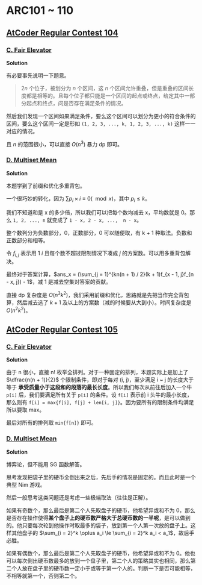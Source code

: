 # ARC101 ~ 110

## [AtCoder Regular Contest 104](https://atcoder.jp/contests/arc104)

### [C. Fair Elevator](https://atcoder.jp/contests/arc104/tasks/arc104_c)

**Solution**

有必要事先说明一下题意。

> $2n$ 个位子，被划分为 $n$ 个区间，这 $n$ 个区间允许重叠，但是重叠的区间长度都是相等的。且每个位子都只能是一个区间的起点或终点，给定其中一部分起点和终点，问是否存在满足条件的情况。

然后我们发现一个区间如果满足条件，要么这个区间可以划分为更小的符合条件的区间，要么这个区间一定是形如 `(1, 2, 3, ..., k, 1, 2, 3, ..., k)` 这样一一对应的情况。

且 $n$ 的范围很小，可以直接 $O(n^3)$ 暴力 dp 即可。


### [D. Multiset Mean](https://atcoder.jp/contests/arc104/tasks/arc104_d)

**Solution**

本题学到了前缀和优化多重背包。

一个很巧妙的转化，因为 $\sum p_i \times i \equiv 0 (\mod x)$，其中 $p_i \le k$。

我们不知道和是 x 的多少倍，所以我们可以把每个数均减去 x，平均数就是 0。那么 `1, 2, ..., n` 就变成了 `1 - x, 2 - x, ...,  n - x`。

整个数列分为负数部分，0，正数部分，0 可以随便取，有 k + 1 种取法。负数和正数部分和相等。

令 $f_{i, j}$ 表示用 $1 ~ i$ 且每个数不超过限制情况下凑成 $j$ 的方案数。可以用多重背包解决。

最终对于答案计算，$ans_x = (\sum_{j = 1}^{kn(n + 1) / 2}(k + 1)f_{x - 1, j}f_{n - x, j}) - 1$，减 1 是减去空集对答案的贡献。

直接 dp 复杂度是 $O(n^3k^2)$，我们采用前缀和优化，思路就是先把当作完全背包算，然后减去选了 $k + 1$ 及以上的方案数（减的时候要从大到小）。时间复杂度是 $O(n^2k^2)$。

## [AtCoder Regular Contest 105](https://atcoder.jp/contests/arc105)

### [C. Fair Elevator](https://atcoder.jp/contests/arc104/tasks/arc105_c)

**Solution**

由于 n 很小，直接 n! 枚举全排列。对于一种固定的排列，本题实际上是加上了 $\dfrac{n(n + 1)}{2}$ 个限制条件，即对于每对 (i, j)，至少满足 i ~ j 的长度大于等于 **承受质量小于这段和的段落的最长长度**。所以我们每次从前往后加入一个牛 `p[i]` 后，我们要满足所有关于 `p[i]` 的条件。设 `f[i]` 表示前 i 头牛的最小长度，那么则有 `f[i] = max{f[i], f[j] + len[i, j]}`。因为要所有的限制条件均满足所以要取 max。

最后对所有的排列取 `min{f[n]}` 即可。

### [D. Multiset Mean](https://atcoder.jp/contests/arc104/tasks/arc105_d)

**Solution**

博弈论，但不能用 SG 函数解答。

思考发现把袋子里的硬币全倒出来之后，先后手的情况是固定的。而且此时是一个典型 Nim 游戏。

然后一般思考这类问题还是考虑一些极端取法（往往是正解）。

如果有奇数个，那么最后是第二个人先取盘子的硬币，他希望异或和不为 0，那么是否存在操作使得**某个盘子上的硬币数严格大于总硬币数的一半呢**，是可以做到的。他只要每次轮到他操作时取最多的袋子，放到第一个人第一次放的盘子上。这样其他盘子的 $\sum_{i = 2}^k \oplus a_i \le \sum_{i = 2}^k a_i < a_1$，故后手必胜。

如果有偶数个，那么最后是第二个人先取盘子的硬币，他希望异或和不为 0。他也可以每次倒出硬币数最多的放到一个盘子里，第二个人的策略其实也相同，那么第二个人放在盘子里的硬币数一定小于或等于第一个人的。判断一下是否可能相等，不相等就第一个，否则第二个。





